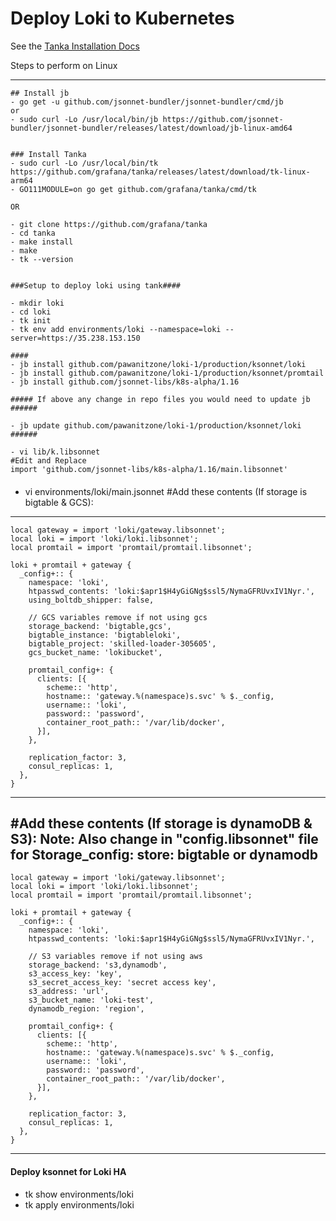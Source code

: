 # Deploy Loki to Kubernetes

See the [Tanka Installation Docs](../../docs/sources/installation/tanka.md)

Steps to perform on Linux 
_________
```
## Install jb 
- go get -u github.com/jsonnet-bundler/jsonnet-bundler/cmd/jb
or 
- sudo curl -Lo /usr/local/bin/jb https://github.com/jsonnet-bundler/jsonnet-bundler/releases/latest/download/jb-linux-amd64


### Install Tanka
- sudo curl -Lo /usr/local/bin/tk https://github.com/grafana/tanka/releases/latest/download/tk-linux-arm64
- GO111MODULE=on go get github.com/grafana/tanka/cmd/tk

OR 

- git clone https://github.com/grafana/tanka
- cd tanka
- make install
- make
- tk --version


###Setup to deploy loki using tank####

- mkdir loki
- cd loki
- tk init
- tk env add environments/loki --namespace=loki --server=https://35.238.153.150

#### 
- jb install github.com/pawanitzone/loki-1/production/ksonnet/loki
- jb install github.com/pawanitzone/loki-1/production/ksonnet/promtail
- jb install github.com/jsonnet-libs/k8s-alpha/1.16

##### If above any change in repo files you would need to update jb ######

- jb update github.com/pawanitzone/loki-1/production/ksonnet/loki
######

- vi lib/k.libsonnet
#Edit and Replace 
import 'github.com/jsonnet-libs/k8s-alpha/1.16/main.libsonnet'
```
####

- vi environments/loki/main.jsonnet
#Add these contents (If storage is bigtable & GCS):
-------
```jsonnet
local gateway = import 'loki/gateway.libsonnet';
local loki = import 'loki/loki.libsonnet';
local promtail = import 'promtail/promtail.libsonnet';

loki + promtail + gateway {
  _config+:: {
    namespace: 'loki',
    htpasswd_contents: 'loki:$apr1$H4yGiGNg$ssl5/NymaGFRUvxIV1Nyr.',
    using_boltdb_shipper: false,

    // GCS variables remove if not using gcs
    storage_backend: 'bigtable,gcs',
    bigtable_instance: 'bigtableloki',
    bigtable_project: 'skilled-loader-305605',
    gcs_bucket_name: 'lokibucket',

    promtail_config+: {
      clients: [{
        scheme:: 'http',
        hostname:: 'gateway.%(namespace)s.svc' % $._config,
        username:: 'loki',
        password:: 'password',
        container_root_path:: '/var/lib/docker',
      }],
    },

    replication_factor: 3,
    consul_replicas: 1,
  },
}
```
-------
#Add these contents (If storage is dynamoDB & S3):  Note: Also change in "config.libsonnet" file for Storage_config: store: bigtable or dynamodb
------------
```jsonnet
local gateway = import 'loki/gateway.libsonnet';
local loki = import 'loki/loki.libsonnet';
local promtail = import 'promtail/promtail.libsonnet';

loki + promtail + gateway {
  _config+:: {
    namespace: 'loki',
    htpasswd_contents: 'loki:$apr1$H4yGiGNg$ssl5/NymaGFRUvxIV1Nyr.',

    // S3 variables remove if not using aws
    storage_backend: 's3,dynamodb',
    s3_access_key: 'key',
    s3_secret_access_key: 'secret access key',
    s3_address: 'url',
    s3_bucket_name: 'loki-test',
    dynamodb_region: 'region',

    promtail_config+: {
      clients: [{
        scheme:: 'http',
        hostname:: 'gateway.%(namespace)s.svc' % $._config,
        username:: 'loki',
        password:: 'password',
        container_root_path:: '/var/lib/docker',
      }],
    },

    replication_factor: 3,
    consul_replicas: 1,
  },
}
```
------------
#### Deploy ksonnet for Loki HA

- tk show environments/loki
- tk apply environments/loki

